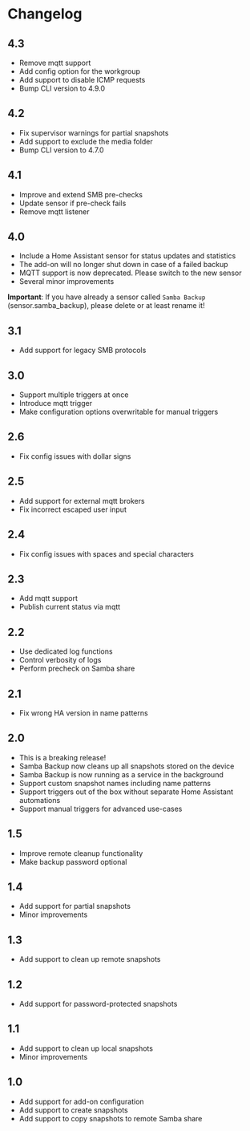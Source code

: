 # Changelog

## 4.3

- Remove mqtt support
- Add config option for the workgroup
- Add support to disable ICMP requests
- Bump CLI version to 4.9.0

## 4.2

- Fix supervisor warnings for partial snapshots
- Add support to exclude the media folder
- Bump CLI version to 4.7.0

## 4.1

- Improve and extend SMB pre-checks
- Update sensor if pre-check fails
- Remove mqtt listener

## 4.0

- Include a Home Assistant sensor for status updates and statistics
- The add-on will no longer shut down in case of a failed backup
- MQTT support is now deprecated. Please switch to the new sensor
- Several minor improvements

**Important**: If you have already a sensor called `Samba Backup` (sensor.samba_backup), please delete or at least rename it!

## 3.1

- Add support for legacy SMB protocols

## 3.0

- Support multiple triggers at once
- Introduce mqtt trigger
- Make configuration options overwritable for manual triggers

## 2.6

- Fix config issues with dollar signs

## 2.5

- Add support for external mqtt brokers
- Fix incorrect escaped user input

## 2.4

- Fix config issues with spaces and special characters

## 2.3

- Add mqtt support
- Publish current status via mqtt

## 2.2

- Use dedicated log functions
- Control verbosity of logs
- Perform precheck on Samba share

## 2.1

- Fix wrong HA version in name patterns

## 2.0

- This is a breaking release!
- Samba Backup now cleans up all snapshots stored on the device
- Samba Backup is now running as a service in the background
- Support custom snapshot names including name patterns
- Support triggers out of the box without separate Home Assistant automations
- Support manual triggers for advanced use-cases

## 1.5

- Improve remote cleanup functionality
- Make backup password optional

## 1.4

- Add support for partial snapshots
- Minor improvements

## 1.3

- Add support to clean up remote snapshots

## 1.2

- Add support for password-protected snapshots

## 1.1

- Add support to clean up local snapshots
- Minor improvements

## 1.0

- Add support for add-on configuration
- Add support to create snapshots
- Add support to copy snapshots to remote Samba share
